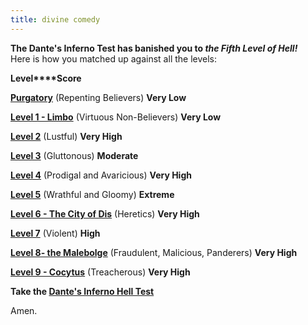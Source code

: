 ```yaml
---
title: divine comedy
---
```


**The Dante's Inferno Test has banished you to _the Fifth Level of Hell!_**   
Here is how you matched up against all the levels:  

**Level****Score**

**[Purgatory](http://www.4degreez.com/misc/dante-inferno-information.html#0)** (Repenting Believers)
**Very Low**

**[Level 1 - Limbo](http://www.4degreez.com/misc/dante-inferno-information.html#1)** (Virtuous Non-Believers)
**Very Low**

**[Level 2](http://www.4degreez.com/misc/dante-inferno-information.html#2)** (Lustful)
**Very High**

**[Level 3](http://www.4degreez.com/misc/dante-inferno-information.html#3)** (Gluttonous)
**Moderate**

**[Level 4](http://www.4degreez.com/misc/dante-inferno-information.html#4)** (Prodigal and Avaricious)
**Very High**

**[Level 5](http://www.4degreez.com/misc/dante-inferno-information.html#5)** (Wrathful and Gloomy)
**Extreme**

**[Level 6 - The City of Dis](http://www.4degreez.com/misc/dante-inferno-information.html#6)** (Heretics)
**Very High**

**[Level 7](http://www.4degreez.com/misc/dante-inferno-information.html#7)** (Violent)
**High**

**[Level 8- the Malebolge](http://www.4degreez.com/misc/dante-inferno-information.html#8)** (Fraudulent, Malicious, Panderers)
**Very High**

**[Level 9 - Cocytus](http://www.4degreez.com/misc/dante-inferno-information.html#9)** (Treacherous)
**Very High**
  
**Take the [Dante's Inferno Hell Test](http://www.4degreez.com/misc/dante-inferno-test.mv)**

Amen.

